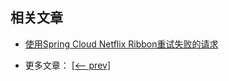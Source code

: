 ## 相关文章

+ [使用Spring Cloud Netflix Ribbon重试失败的请求](docs/使用SpringCloud-NetflixRibbon重试失败的请求.md)

- 更多文章： [[<-- prev]](../spring-cloud-ribbon-client/README.md)